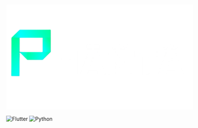 [![Header](https://github.com/ph2n1a/ph2n1a/blob/main/assets/banner.png)](https://t.me/ph2n1a)


![Flutter](https://img.shields.io/badge/-Flutter-000000?style=for-the-badge&logo=flutter&logoColor=00FFCB)
![Python](https://img.shields.io/badge/-Python-000000?style=for-the-badge&logo=Python&logoColor=00FFCB)